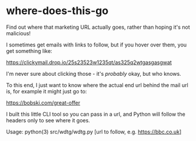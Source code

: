 # where-does-this-go
Find out where that marketing URL actually goes, rather than hoping it's not malicious!

I sometimes get emails with links to follow, but if you hover over them, you get something like:

https://clickymail.drop.io/25s23523w1235qt/as325q2wtgasgasgwat

I'm never sure about clicking those - it's *probably* okay, but who knows.

To this end, I just want to know where the actual end url behind the mail url is, for example it might just go to:

https://bobski.com/great-offer

I built this little CLI tool so you can pass in a url, and Python will follow the headers only to see where it goes.

Usage:
python(3) src/wdtg/wdtg.py [url to follow, e.g. https://bbc.co.uk]
